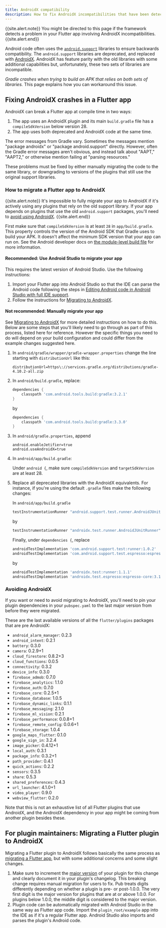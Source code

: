 ```yaml
---
title: AndroidX compatibility
description: How to fix AndroidX incompatibilities that have been detected by the Flutter framework.
---
```


{{site.alert.note}}
  You might be directed to this page if the framework detects a problem in your
  Flutter app involving AndroidX incompatibilities.
{{site.alert.end}}

Android code often uses the
[`android.support`]({{site.android-dev}}/topic/libraries/support-library/)
libraries to ensure backwards compatibility. The `android.support`
libraries are deprecated, and replaced with
[AndroidX]({{site.android-dev}}/jetpack/androidx/).
AndroidX has feature parity with the old libraries
with some additional capabilities but, unfortunately, these two sets of
libraries are incompatible.

_Gradle crashes when trying to build an APK that relies on both sets
of libraries._ This page explains how you can workaround this issue.

## Fixing AndroidX crashes in a Flutter app

AndroidX can break a Flutter app at compile time in two ways:

1. The app uses an AndroidX plugin and its main `build.gradle` file has a
   `compileSdkVersion` below version 28.
2. The app uses both deprecated and AndroidX code at the same time.

The error messages from Gradle vary. Sometimes the messages mention
"package androidx" or "package android.support" directly. However, often the
Gradle error messages aren't obvious, and instead talk about
"AAPT," "AAPT2," or otherwise mention failing at "parsing resources."

These problems must be fixed by either manually migrating the
code to the same library, or downgrading to versions of the plugins
that still use the original support libraries.

### How to migrate a Flutter app to AndroidX

{{site.alert.note}}
  It's impossible to fully migrate your app to AndroidX if it's
  actively using any plugins that rely on the old support library.
  If your app depends on plugins that use the old `android.support`
  packages, you'll need to [avoid using AndroidX](#avoiding-androidx).
{{site.alert.end}}

First make sure that `compileSdkVersion` is at least `28` in
`app/build.gradle`.  This property controls the version of the
Android SDK that Gradle uses to build your APK. It doesn't affect
the minimum SDK version that your app can run on. See the Android
developer docs on [the module-level build
file]({{site.android-dev}}/studio/build/#module-level)
for more information.

#### Recommended: Use Android Studio to migrate your app

This requires the latest version of Android Studio.
Use the following instructions:

1. Import your Flutter app into Android Studio so that the IDE can
   parse the Android code following the steps in
   [Editing Android code in Android Studio with full IDE
   support](/docs/development/tools/android-studio#android-ide).
2. Follow the instructions for [Migrating to
   AndroidX]({{site.android-dev}}/jetpack/androidx/migrate).

#### Not recommended: Manually migrate your app

See [Migrating to
AndroidX]({{site.android-dev}}/jetpack/androidx/migrate) for more detailed
instructions on how to do this. Below are some steps that you'll likely need to go through as part of this process, listed here for reference. However the specific things you need to do will depend on your build configuration and could differ from the example changes suggested here.

1. In `android/gradle/wrapper/gradle-wrapper.properties` change the line starting with `distributionUrl` like this:

   ```
   distributionUrl=https\://services.gradle.org/distributions/gradle-4.10.2-all.zip
   ```

2. In `android/build.gradle`, replace:

   ```gradle
   dependencies {
       classpath 'com.android.tools.build:gradle:3.2.1'
   }
   ```
   
   by
   
   ```gradle
   dependencies {
       classpath 'com.android.tools.build:gradle:3.3.0'
   }
   ```

3. In `android/gradle.properties`, append

   ```
   android.enableJetifier=true
   android.useAndroidX=true
   ```

4. In `android/app/build.gradle`:

   Under `android {`, make sure `compileSdkVersion` and `targetSdkVersion` are at least 28.

5. Replace all deprecated libraries with the AndroidX equivalents. For instance, if you're using the default `.gradle` files make the following changes:

   In `android/app/build.gradle`
   
   ```gradle
   testInstrumentationRunner "android.support.test.runner.AndroidJUnitRunner"
   ```
   
   by
   
   ```gradle
   testInstrumentationRunner "androidx.test.runner.AndroidJUnitRunner"
   ```
   
   Finally, under `dependencies {`, replace
   
   ```gradle
   androidTestImplementation 'com.android.support.test:runner:1.0.2'
   androidTestImplementation 'com.android.support.test.espresso:espresso-core:3.0.2'
   ```
   
   by
   
   ```gradle
   androidTestImplementation 'androidx.test:runner:1.1.1'
   androidTestImplementation 'androidx.test.espresso:espresso-core:3.1.1'
   ```

### Avoiding AndroidX

If you want or need to avoid migrating to AndroidX, you'll need to 
pin your plugin dependencies in your `pubspec.yaml` to the last major
version from before they were migrated.

These are the last available versions of all the `flutter/plugins`
packages that are pre AndroidX:

- `android_alarm_manager`: 0.2.3
- `android_intent`: 0.2.1
- `battery`: 0.3.0
- `camera`: 0.2.9+1
- `cloud_firestore`: 0.8.2+3
- `cloud_functions`: 0.0.5
- `connectivity`: 0.3.2
- `device_info`: 0.3.0
- `firebase_admob`: 0.7.0
- `firebase_analytics`: 1.1.0
- `firebase_auth`: 0.7.0
- `firebase_core`: 0.2.5+1
- `firebase_database`: 1.0.5
- `firebase_dynamic_links`: 0.1.1
- `firebase_messaging`: 2.1.0
- `firebase_ml_vision`: 0.2.1
- `firebase_performance`: 0.0.8+1
- `firebase_remote_config`: 0.0.6+1
- `firebase_storage`: 1.0.4
- `google_maps_flutter`: 0.1.0
- `google_sign_in`: 3.2.4
- `image_picker`: 0.4.12+1
- `local_auth`: 0.3.1
- `package_info`: 0.3.2+1
- `path_provider`: 0.4.1
- `quick_actions`: 0.2.2
- `sensors`: 0.3.5
- `share`: 0.5.3
- `shared_preferences`: 0.4.3
- `url_launcher`: 4.1.0+1
- `video_player`: 0.9.0
- `webview_flutter`: 0.2.0

Note that this is not an exhaustive list of all Flutter plugins
that use AndroidX, and the AndroidX dependency in your app might be
coming from another plugin besides these.

## For plugin maintainers: Migrating a Flutter plugin to AndroidX

Migrating a Flutter plugin to AndroidX follows basically the same process as
[migrating a Flutter app](#How-to-migrate-a-Flutter-app-to-AndroidX),
but with some additional concerns and some slight changes.

1. Make sure to increment the [major
   version]({{site.dart-site}}/tools/pub/versioning#semantic-versions) of
   your plugin for this change and clearly document it in your plugin's
   changelog. This breaking change requires manual migration for
   users to fix. Pub treats digits differently depending on whether
   a plugin is pre- or post-1.0.0. The very first digit is the major version
   for plugins that are at or above 1.0.0. For plugins below 1.0.0,
   the middle digit is considered to the major version.
2. Plugin code can be automatically migrated with Android Studio in the same
   way as Flutter app code. Import the `plugin_root/example` app into the
   IDE as if it's a regular Flutter app. Android Studio also imports and
   parses the plugin's Android code.
